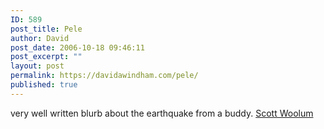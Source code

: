 ```yaml
---
ID: 589
post_title: Pele
author: David
post_date: 2006-10-18 09:46:11
post_excerpt: ""
layout: post
permalink: https://davidawindham.com/pele/
published: true
---
```

very well written blurb about the earthquake from a buddy.
<a href="http://www.scottwoolum.com">Scott Woolum</a>